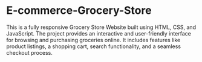 # E-commerce-Grocery-Store
This is a fully responsive Grocery Store Website built using HTML, CSS, and JavaScript. The project provides an interactive and user-friendly interface for browsing and purchasing groceries online. It includes features like product listings, a shopping cart, search functionality, and a seamless checkout process.
